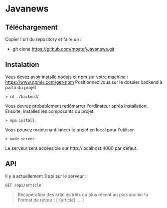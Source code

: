 # Javanews
## Téléchargement
Copier l'url du repository et faire un : 
* git clone https://github.com/mostuf/Javanews.git

## Instalation
Vous devez avoir installé nodejs et npm sur votre machine : https://www.npmjs.com/get-npm
Positionnez vous sur le dossier backend à partir du projet
```
> cd ./backend/
```
Vous devrez probablement redémarrer l'ordinateur après installation.
Ensuite, installez les composants du projet.
```
> npm install
```
Vous pouvez maintenant lancer le projet en local pour l'utiliser
```
> node server
```
Le serveur sera accéssible sur http://localhost:4000 par défaut.

## API
Il y a actuellement 3 api sur le serveur :

```
GET /api/article
```
> Récupération des articles triés du plus récent au plus ancien \n
> Format de retour : 
> [
>    {article},
>    ...
> ]